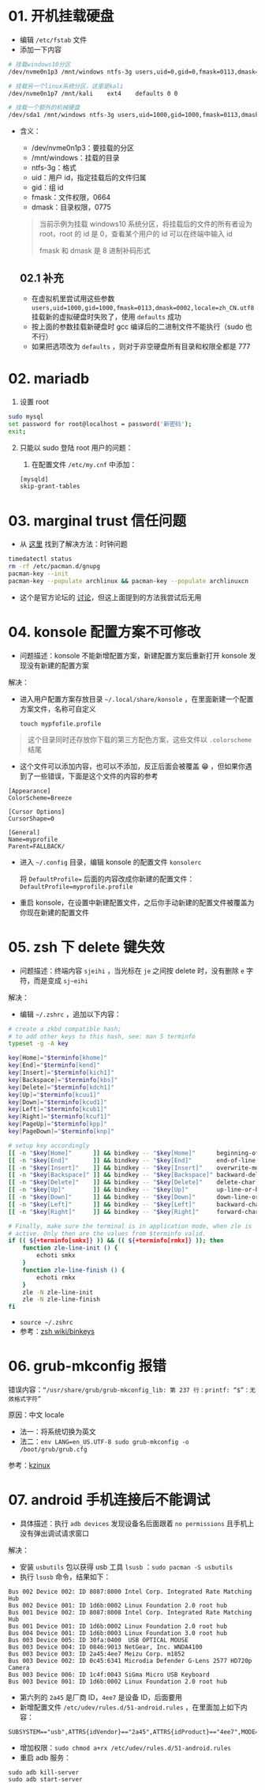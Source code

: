 # 01. 开机挂载硬盘

- 编辑 `/etc/fstab` 文件
- 添加一下内容

```bash
# 挂载windows10分区
/dev/nvme0n1p3 /mnt/windows ntfs-3g users,uid=0,gid=0,fmask=0113,dmask=0002,locale=zh_CN.utf8 0 0

# 挂载另一个linux系统分区，这里是kali
/dev/nvme0n1p7 /mnt/kali	ext4	defaults 0 0

# 挂载一个额外的机械硬盘
/dev/sda1 /mnt/windows ntfs-3g users,uid=1000,gid=1000,fmask=0113,dmask=0002,locale=zh_CN.utf8 0 0
```

- 含义：

    - /dev/nvme0n1p3：要挂载的分区
    - /mnt/windows：挂载的目录
    - ntfs-3g：格式
    - uid：用户 id，指定挂载后的文件归属
    - gid：组 id
    - fmask：文件权限，0664
    - dmask：目录权限，0775

    > 当前示例为挂载 windows10 系统分区，将挂载后的文件的所有者设为 root，root 的 id 是 0，查看某个用户的 id 可以在终端中输入 id
    >
    > fmask 和 dmask 是 8 进制补码形式
    
    ## 02.1 补充
    
    - 在虚拟机里尝试用这些参数 `users,uid=1000,gid=1000,fmask=0113,dmask=0002,locale=zh_CN.utf8` 挂载新的虚拟硬盘时失败了，使用 `defaults` 成功
    - 按上面的参数挂载新硬盘时 gcc 编译后的二进制文件不能执行（sudo 也不行）
    - 如果把选项改为 `defaults` ，则对于非空硬盘所有目录和权限全都是 777

# 02. mariadb

1. 设置 root

```bash
sudo mysql
set password for root@localhost = password('新密码');
exit;
```

2. 只能以 sudo 登陆 root 用户的问题：

    1. 在配置文件 `/etc/my.cnf` 中添加：

    ```bash
    [mysqld]
    skip-grant-tables
    ```


# 03. marginal trust 信任问题

- 从 [这里](https://github.com/archlinuxcn/repo/issues/522) 找到了解决方法：时钟问题

```bash
timedatectl status
rm -rf /etc/pacman.d/gnupg
pacman-key --init
pacman-key --populate archlinux && pacman-key --populate archlinuxcn
```

- 这个是官方论坛的 [讨论](https://bbs.archlinux.org/viewtopic.php?id=267364)，但这上面提到的方法我尝试后无用

# 04. konsole 配置方案不可修改

- 问题描述：konsole 不能新增配置方案，新建配置方案后重新打开 konsole 发现没有新建的配置方案

解决：

- 进入用户配置方案存放目录 `~/.local/share/konsole` ，在里面新建一个配置方案文件，名称可自定义

    `touch mypfofile.profile` 

> 这个目录同时还存放你下载的第三方配色方案，这些文件以 `.colorscheme` 结尾

- 这个文件可以添加内容，也可以不添加，反正后面会被覆盖 :grin: ，但如果你遇到了一些错误，下面是这个文件的内容的参考

```
[Appearance]
ColorScheme=Breeze

[Cursor Options]
CursorShape=0

[General]
Name=myprofile
Parent=FALLBACK/
```

- 进入 `~/.config` 目录，编辑 konsole 的配置文件 `konsolerc` 

    将 `DefaultProfile=` 后面的内容改成你新建的配置文件：`DefaultProfile=myprofile.profile` 

- 重启 konsole，在设置中新建配置文件，之后你手动新建的配置文件被覆盖为你现在新建的配置文件

# 05. zsh 下 delete 键失效

- 问题描述：终端内容 `sjeihi` ，当光标在 `je` 之间按 delete 时，没有删除 `e` 字符，而是变成 `sj~eihi` 

解决：

- 编辑 `~/.zshrc` ，追加以下内容：

```bash
# create a zkbd compatible hash;
# to add other keys to this hash, see: man 5 terminfo
typeset -g -A key

key[Home]="$terminfo[khome]"
key[End]="$terminfo[kend]"
key[Insert]="$terminfo[kich1]"
key[Backspace]="$terminfo[kbs]"
key[Delete]="$terminfo[kdch1]"
key[Up]="$terminfo[kcuu1]"
key[Down]="$terminfo[kcud1]"
key[Left]="$terminfo[kcub1]"
key[Right]="$terminfo[kcuf1]"
key[PageUp]="$terminfo[kpp]"
key[PageDown]="$terminfo[knp]"

# setup key accordingly
[[ -n "$key[Home]"      ]] && bindkey -- "$key[Home]"      beginning-of-line
[[ -n "$key[End]"       ]] && bindkey -- "$key[End]"       end-of-line
[[ -n "$key[Insert]"    ]] && bindkey -- "$key[Insert]"    overwrite-mode
[[ -n "$key[Backspace]" ]] && bindkey -- "$key[Backspace]" backward-delete-char
[[ -n "$key[Delete]"    ]] && bindkey -- "$key[Delete]"    delete-char
[[ -n "$key[Up]"        ]] && bindkey -- "$key[Up]"        up-line-or-history
[[ -n "$key[Down]"      ]] && bindkey -- "$key[Down]"      down-line-or-history
[[ -n "$key[Left]"      ]] && bindkey -- "$key[Left]"      backward-char
[[ -n "$key[Right]"     ]] && bindkey -- "$key[Right]"     forward-char

# Finally, make sure the terminal is in application mode, when zle is
# active. Only then are the values from $terminfo valid.
if (( ${+terminfo[smkx]} )) && (( ${+terminfo[rmkx]} )); then
    function zle-line-init () {
        echoti smkx
    }
    function zle-line-finish () {
        echoti rmkx
    }
    zle -N zle-line-init
    zle -N zle-line-finish
fi
```

- `source ~/.zshrc` 
- 参考：[zsh wiki/binkeys](https://web.archive.org/web/20180704181216/https://zshwiki.org/home/zle/bindkeys) 

# 06. grub-mkconfig 报错

错误内容：`“/usr/share/grub/grub-mkconfig_lib: 第 237 行：printf: “$”：无效格式字符”` 

原因：中文 locale

- 法一：将系统切换为英文
- 法二：`env LANG=en_US.UTF-8 sudo grub-mkconfig -o /boot/grub/grub.cfg` 

参考：[kzinux](https://kzinux.github.io/2022/09/02/Grub-Mkconfig-Error.html) 

# 07. android 手机连接后不能调试

- 具体描述：执行 `adb devices` 发现设备名后面跟着 `no permissions` 且手机上没有弹出调试请求窗口

解决：

- 安装 `usbutils` 包以获得 usb 工具 `lsusb` ：`sudo pacman -S usbutils` 
- 执行 `lsusb` 命令，结果如下：

```
Bus 002 Device 002: ID 8087:8000 Intel Corp. Integrated Rate Matching Hub
Bus 002 Device 001: ID 1d6b:0002 Linux Foundation 2.0 root hub
Bus 001 Device 002: ID 8087:8008 Intel Corp. Integrated Rate Matching Hub
Bus 001 Device 001: ID 1d6b:0002 Linux Foundation 2.0 root hub
Bus 004 Device 001: ID 1d6b:0003 Linux Foundation 3.0 root hub
Bus 003 Device 005: ID 30fa:0400  USB OPTICAL MOUSE 
Bus 003 Device 004: ID 0846:9013 NetGear, Inc. WNDA4100
Bus 003 Device 003: ID 2a45:4ee7 Meizu Corp. m1852
Bus 003 Device 002: ID 0c45:6341 Microdia Defender G-Lens 2577 HD720p Camera
Bus 003 Device 006: ID 1c4f:0043 SiGma Micro USB Keyboard
Bus 003 Device 001: ID 1d6b:0002 Linux Foundation 2.0 root hub
```

- 第六列的 `2a45` 是厂商 ID，`4ee7` 是设备 ID，后面要用
- 新增配置文件 `/etc/udev/rules.d/51-android.rules` ，在里面加上如下内容：

```
SUBSYSTEM=="usb",ATTRS{idVendor}=="2a45",ATTRS{idProduct}=="4ee7",MODE="0666"
```

- 增加权限：`sudo chmod a+rx /etc/udev/rules.d/51-android.rules` 
- 重启 adb 服务：

```
sudo adb kill-server
sudo adb start-server
```

